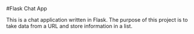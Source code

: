 #Flask Chat App

This is a chat application written in Flask. The purpose of this project is to take data from a URL and store information in a list.